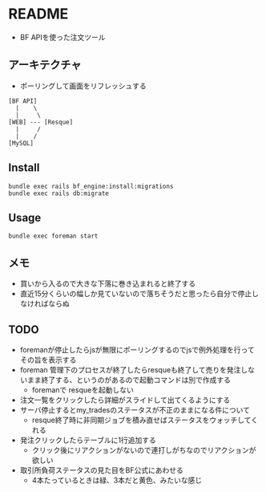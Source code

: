 # README
* BF APIを使った注文ツール

## アーキテクチャ
* ポーリングして画面をリフレッシュする
```
[BF API]
  |    \
  |     \
[WEB] --- [Resque]
  |     /
  |    /
[MySQL]
```

## Install
```
bundle exec rails bf_engine:install:migrations
bundle exec rails db:migrate
```

## Usage
```
bundle exec foreman start
```

## メモ
* 買いから入るので大きな下落に巻き込まれると終了する
* 直近15分くらいの幅しか見ていないので落ちそうだと思ったら自分で停止しなければならぬ

## TODO
* foremanが停止したらjsが無限にポーリングするのでjsで例外処理を行ってその旨を表示する
* foreman 管理下のプロセスが終了したらresqueも終了して売りを発注しないまま終了する、というのがあるので起動コマンドは別で作成する
  * foremanで resqueを起動しない
* 注文一覧をクリックしたら詳細がスライドして出てくるようにする
* サーバ停止するとmy_tradesのステータスが不正のままになる件について
  * resque終了時に非同期ジョブを積み直せばステータスをウォッチしてくれる
* 発注クリックしたらテーブルに1行追加する
  * クリック後にリアクションがないので連打しがちなのでリアクションが欲しい
* 取引所負荷ステータスの見た目をBF公式にあわせる
  * 4本たっているときは緑、3本だと黄色、みたいな感じ
